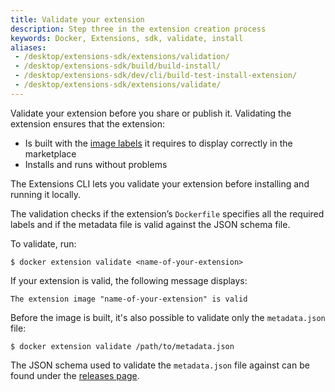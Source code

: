 ```yaml
---
title: Validate your extension
description: Step three in the extension creation process
keywords: Docker, Extensions, sdk, validate, install
aliases:
 - /desktop/extensions-sdk/extensions/validation/
 - /desktop/extensions-sdk/build/build-install/
 - /desktop/extensions-sdk/dev/cli/build-test-install-extension/
 - /desktop/extensions-sdk/extensions/validate/
---
```


Validate your extension before you share or publish it. Validating the extension ensures that the extension:

- Is built with the [image labels](labels.md) it requires to display correctly in the marketplace
- Installs and runs without problems

The Extensions CLI lets you validate your extension before installing and running it locally.

The validation checks if the extension’s `Dockerfile` specifies all the required labels and if the metadata file is valid against the JSON schema file.

To validate, run:

```console
$ docker extension validate <name-of-your-extension>
```

If your extension is valid, the following message displays:

```console
The extension image "name-of-your-extension" is valid
```

Before the image is built, it's also possible to validate only the `metadata.json` file:

```console
$ docker extension validate /path/to/metadata.json
```

The JSON schema used to validate the `metadata.json` file against can be found under the [releases page](https://github.com/docker/extensions-sdk/releases/latest).
